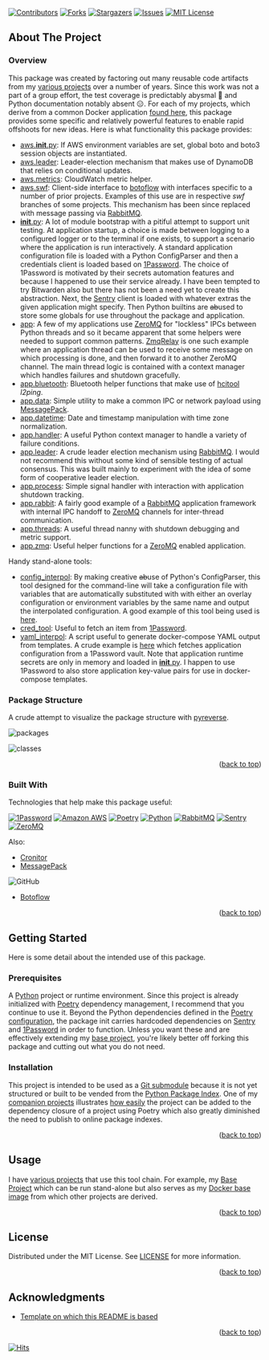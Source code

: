 <a name="readme-top"></a>

[![Contributors][contributors-shield]][contributors-url]
[![Forks][forks-shield]][forks-url]
[![Stargazers][stars-shield]][stars-url]
[![Issues][issues-shield]][issues-url]
[![MIT License][license-shield]][license-url]

## About The Project

### Overview

This package was created by factoring out many reusable code artifacts from my [various projects][tailucas-url] over a number of years. Since this work was not a part of a group effort, the test coverage is predictably abysmal :raised_eyebrow: and Python documentation notably absent :expressionless:. For each of my projects, which derive from a common Docker application [found here][baseapp-url], this package provides some specific and relatively powerful features to enable rapid offshoots for new ideas. Here is what functionality this package provides:

* [aws.__init__.py](https://github.com/tailucas/pylib/blob/master/pylib/aws/__init__.py): If AWS environment variables are set, global boto and boto3 session objects are instantiated.
* [aws.leader](https://github.com/tailucas/pylib/blob/master/pylib/aws/leader.py): Leader-election mechanism that makes use of DynamoDB that relies on conditional updates.
* [aws.metrics](https://github.com/tailucas/pylib/blob/master/pylib/aws/metrics.py): CloudWatch metric helper.
* [aws.swf](https://github.com/tailucas/pylib/blob/master/pylib/aws/swf.py): Client-side interface to [botoflow][botoflow-url] with interfaces specific to a number of prior projects. Examples of this use are in respective *swf* branches of some projects. This mechanism has been since replaced with message passing via [RabbitMQ][rabbit-url].
* [__init__.py](https://github.com/tailucas/pylib/blob/master/pylib/__init__.py): A lot of module bootstrap with a pitiful attempt to support unit testing. At application startup, a choice is made between logging to a configured logger or to the terminal if one exists, to support a scenario where the application is run interactively. A standard application configuration file is loaded with a Python ConfigParser and then a credentials client is loaded based on [1Password][1p-url]. The choice of 1Password is motivated by their secrets automation features and because I happened to use their service already. I have been tempted to try Bitwarden also but there has not been a need yet to create this abstraction. Next, the [Sentry][sentry-url] client is loaded with whatever extras the given application might specify. Then Python builtins are ~~ab~~used to store some globals for use throughout the package and application.
* [app](https://github.com/tailucas/pylib/blob/master/pylib/app.py): A few of my applications use [ZeroMQ][zmq-url] for "lockless" IPCs between Python threads and so it became apparent that some helpers were needed to support common patterns. [ZmqRelay](https://github.com/tailucas/pylib/blob/a950b0f5fd9e539899e046bbcf5dbad4a02a1347/pylib/app.py#LL26C7-L26C15) is one such example where an application thread can be used to receive some message on which processing is done, and then forward it to another ZeroMQ channel. The main thread logic is contained with a context manager which handles failures and shutdown gracefully.
* [app.bluetooth](https://github.com/tailucas/pylib/blob/master/pylib/bluetooth.py): Bluetooth helper functions that make use of [hcitool](https://linux.die.net/man/1/hcitool) *l2ping*.
* [app.data](https://github.com/tailucas/pylib/blob/master/pylib/data.py): Simple utility to make a common IPC or network payload using [MessagePack][msgpack-url].
* [app.datetime](https://github.com/tailucas/pylib/blob/master/pylib/datetime.py): Date and timestamp manipulation with time zone normalization.
* [app.handler](https://github.com/tailucas/pylib/blob/a950b0f5fd9e539899e046bbcf5dbad4a02a1347/pylib/handler.py#L16): A useful Python context manager to handle a variety of failure conditions.
* [app.leader](https://github.com/tailucas/pylib/blob/master/pylib/leader.py): A crude leader election mechanism using [RabbitMQ][rabbit-url]. I would not recommend this without some kind of sensible testing of actual consensus. This was built mainly to experiment with the idea of some form of cooperative leader election.
* [app.process](https://github.com/tailucas/pylib/blob/master/pylib/process.py): Simple signal handler with interaction with application shutdown tracking.
* [app.rabbit](https://github.com/tailucas/pylib/blob/master/pylib/rabbit.py): A fairly good example of a [RabbitMQ][rabbit-url] application framework with internal IPC handoff to [ZeroMQ][zmq-url] channels for inter-thread communication.
* [app.threads](https://github.com/tailucas/pylib/blob/master/pylib/threads.py): A useful thread nanny with shutdown debugging and metric support.
* [app.zmq](https://github.com/tailucas/pylib/blob/master/pylib/zmq.py): Useful helper functions for a [ZeroMQ][zmq-url] enabled application.

Handy stand-alone tools:

* [config_interpol](https://github.com/tailucas/pylib/blob/master/config_interpol): By making creative ~~ab~~use of Python's ConfigParser, this tool designed for the command-line will take a configuration file with variables that are automatically substituted with with either an overlay configuration or environment variables by the same name and output the interpolated configuration. A good example of this tool being used is [here](https://github.com/tailucas/base-app/blob/723bbef3a4f5380d722dae52bcb52537b4e44bc1/base_entrypoint.sh#L5).
* [cred_tool](https://github.com/tailucas/pylib/blob/master/cred_tool): Useful to fetch an item from [1Password][1p-url].
* [yaml_interpol](https://github.com/tailucas/pylib/blob/master/yaml_interpol): A script useful to generate docker-compose YAML output from templates. A crude example is [here](https://github.com/tailucas/base-app/blob/723bbef3a4f5380d722dae52bcb52537b4e44bc1/Makefile#LL21C47-L21C47) which fetches application configuration from a 1Password vault. Note that application runtime secrets are only in memory and loaded in [__init__.py](https://github.com/tailucas/pylib/blob/master/pylib/__init__.py). I happen to use 1Password to also store application key-value pairs for use in docker-compose templates.

### Package Structure

A crude attempt to visualize the package structure with [pyreverse](https://pypi.org/project/pyreverse/).

![packages](/../../../../tailucas/tailucas.github.io/blob/main/assets/pylib/packages.png)

![classes](/../../../../tailucas/tailucas.github.io/blob/main/assets/pylib/comms_classes.png)

<p align="right">(<a href="#readme-top">back to top</a>)</p>

### Built With

Technologies that help make this package useful:

[![1Password][1p-shield]][1p-url]
[![Amazon AWS][aws-shield]][aws-url]
[![Poetry][poetry-shield]][poetry-url]
[![Python][python-shield]][python-url]
[![RabbitMQ][rabbit-shield]][rabbit-url]
[![Sentry][sentry-shield]][sentry-url]
[![ZeroMQ][zmq-shield]][zmq-url]

Also:

* [Cronitor][cronitor-url]
* [MessagePack][msgpack-url]

![GitHub](https://img.shields.io/static/v1?style=for-the-badge&message=GitHub&color=181717&logo=GitHub&logoColor=FFFFFF&label=)

* [Botoflow][botoflow-url]

<p align="right">(<a href="#readme-top">back to top</a>)</p>


<!-- GETTING STARTED -->
## Getting Started

Here is some detail about the intended use of this package.

### Prerequisites

A [Python][python-url] project or runtime environment. Since this project is already initialized with [Poetry][poetry-url] dependency management, I recommend that you continue to use it. Beyond the Python dependencies defined in the [Poetry configuration](pyproject.toml), the package init carries hardcoded dependencies on [Sentry][sentry-url] and [1Password][1p-url] in order to function. Unless you want these and are effectively extending my [base project][baseapp-url], you're likely better off forking this package and cutting out what you do not need.

### Installation

This project is intended to be used as a [Git submodule](https://git-scm.com/book/en/v2/Git-Tools-Submodules) because it is not yet structured or built to be vended from the [Python Package Index](https://pypi.org/). One of my [companion projects][baseapp-url] illustrates [how easily](https://github.com/tailucas/base-app/blob/723bbef3a4f5380d722dae52bcb52537b4e44bc1/pyproject.toml#L16) the project can be added to the dependency closure of a project using Poetry which also greatly diminished the need to publish to online package indexes.

<p align="right">(<a href="#readme-top">back to top</a>)</p>

<!-- USAGE EXAMPLES -->
## Usage

I have [various projects][tailucas-url] that use this tool chain. For example, my [Base Project](https://github.com/tailucas/base-app) which can be run stand-alone but also serves as my [Docker base image](https://hub.docker.com/repository/docker/tailucas/base-app/tags?page=1&ordering=last_updated) from which other projects are derived.

<p align="right">(<a href="#readme-top">back to top</a>)</p>


<!-- LICENSE -->
## License

Distributed under the MIT License. See [LICENSE](LICENSE) for more information.

<p align="right">(<a href="#readme-top">back to top</a>)</p>


<!-- ACKNOWLEDGMENTS -->
## Acknowledgments

* [Template on which this README is based](https://github.com/othneildrew/Best-README-Template)

<p align="right">(<a href="#readme-top">back to top</a>)</p>

[![Hits](https://hits.seeyoufarm.com/api/count/incr/badge.svg?url=https%3A%2F%2Fgithub.com%2Ftailucas%2Fpylib%2F&count_bg=%2379C83D&title_bg=%23555555&icon=&icon_color=%23E7E7E7&title=visits&edge_flat=true)](https://hits.seeyoufarm.com)

<!-- MARKDOWN LINKS & IMAGES -->
<!-- https://www.markdownguide.org/basic-syntax/#reference-style-links -->
[contributors-shield]: https://img.shields.io/github/contributors/tailucas/pylib.svg?style=for-the-badge
[contributors-url]: https://github.com/tailucas/pylib/graphs/contributors
[forks-shield]: https://img.shields.io/github/forks/tailucas/pylib.svg?style=for-the-badge
[forks-url]: https://github.com/tailucas/pylib/network/members
[stars-shield]: https://img.shields.io/github/stars/tailucas/pylib.svg?style=for-the-badge
[stars-url]: https://github.com/tailucas/pylib/stargazers
[issues-shield]: https://img.shields.io/github/issues/tailucas/pylib.svg?style=for-the-badge
[issues-url]: https://github.com/tailucas/pylib/issues
[license-shield]: https://img.shields.io/github/license/tailucas/pylib.svg?style=for-the-badge
[license-url]: https://github.com/tailucas/pylib/blob/master/LICENSE

[baseapp-url]: https://github.com/tailucas/base-app
[tailucas-url]: https://github.com/tailucas

[1p-url]: https://developer.1password.com/docs/connect/
[1p-shield]: https://img.shields.io/static/v1?style=for-the-badge&message=1Password&color=0094F5&logo=1Password&logoColor=FFFFFF&label=
[aws-url]: https://aws.amazon.com/
[aws-shield]: https://img.shields.io/static/v1?style=for-the-badge&message=Amazon+AWS&color=232F3E&logo=Amazon+AWS&logoColor=FFFFFF&label=
[botoflow-url]: https://github.com/boto/botoflow
[cronitor-url]: https://cronitor.io/
[msgpack-url]: https://msgpack.org/
[poetry-url]: https://python-poetry.org/
[poetry-shield]: https://img.shields.io/static/v1?style=for-the-badge&message=Poetry&color=60A5FA&logo=Poetry&logoColor=FFFFFF&label=
[python-url]: https://www.python.org/
[python-shield]: https://img.shields.io/static/v1?style=for-the-badge&message=Python&color=3776AB&logo=Python&logoColor=FFFFFF&label=
[rabbit-url]: https://www.rabbitmq.com/
[rabbit-shield]: https://img.shields.io/static/v1?style=for-the-badge&message=RabbitMQ&color=FF6600&logo=RabbitMQ&logoColor=FFFFFF&label=
[sentry-url]: https://sentry.io/
[sentry-shield]: https://img.shields.io/static/v1?style=for-the-badge&message=Sentry&color=362D59&logo=Sentry&logoColor=FFFFFF&label=
[zmq-url]: https://zeromq.org/
[zmq-shield]: https://img.shields.io/static/v1?style=for-the-badge&message=ZeroMQ&color=DF0000&logo=ZeroMQ&logoColor=FFFFFF&label=
